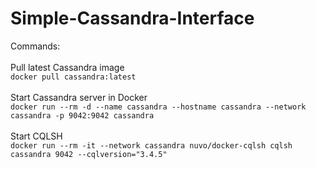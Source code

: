 # Simple-Cassandra-Interface

Commands:<br>
<br>
Pull latest Cassandra image<br>
```docker pull cassandra:latest```<br>
<br>
Start Cassandra server in Docker<br>
```docker run --rm -d --name cassandra --hostname cassandra --network cassandra -p 9042:9042 cassandra```<br>
<br>
Start CQLSH<br>
```docker run --rm -it --network cassandra nuvo/docker-cqlsh cqlsh cassandra 9042 --cqlversion="3.4.5"```
